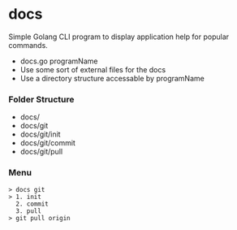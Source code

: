 docs
========

Simple Golang CLI program to display application help for popular commands.

* docs.go programName
* Use some sort of external files for the docs
* Use a directory structure accessable by programName

### Folder Structure

* docs/
* docs/git
* docs/git/init
* docs/git/commit
* docs/git/pull

### Menu 

````
> docs git
> 1. init
  2. commit
  3. pull
> git pull origin
````
